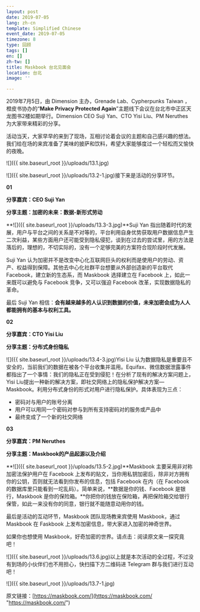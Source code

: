 ```yaml
---
layout: post
date: 2019-07-05
lang: zh-cn
template: Simplified Chinese
event_date: 2019-07-05
timezone: 8
type: 回顾
tags: []
en: []
zh-tw: []
title: Maskbook 台北见面会
location: 台北
image: ''

---
```

2019年7月5日，由 Dimension 主办，Grenade Lab、Cypherpunks Taiwan ，橙皮书协办的“**Make Privacy Protected Again**”主题线下会议在台北市中正区天龙图书2楼如期举行。Dimension CEO Suji Yan、CTO Yisi Liu、PM Neruthes 为大家带来精彩的分享。

活动当天，大家早早的来到了现场，互相讨论着会议的主题和自己感兴趣的想法。我们给在场的来宾准备了美味的披萨和饮料，希望大家能够度过一个轻松而又愉快的夜晚。

![]({{ site.baseurl_root }}/uploads/13.1.jpg)

![]({{ site.baseurl_root }}/uploads/13.2-1.jpg)接下来是活动的分享环节。

**01**

**分享嘉宾：CEO Suji Yan**

**分享主题：加密的未来：数据-新形式劳动**

**![]({{ site.baseurl_root }}/uploads/13.3-3.jpg)**Suji Yan 指出随着时代的发展，用户与平台之间的关系是不对等的，平台利用自身优势获取用户数据信息产生二次利益，某些方面用户还可能受到隐私侵犯，谈到在过去的尝试里，用的方法是落后的，理想的，不切实际的，没有一个足够完美的方案符合现阶段时代发展。

Suji Yan 认为加密并不是改变中心化互联网巨头的权利而是使用户的劳动、资产、权益得到保障。其他去中心化社群平台想要从外部创造新的平台取代 Facebook，建立新的生态系，而 Maskbook 选择建立在 Facebook 上，如此一来既可以避免与 Facebook 竞争，又可以强迫 Facebook 改革，实现数据隐私的革命。

最后 Suji Yan 相信：**会有越来越多的人认识到数据的价值，未来加密会成为人人都能拥有的基本与权利工具。**

**02**

**分享嘉宾：CTO Yisi Liu**

**分享主题：分布式身份隐私**

![]({{ site.baseurl_root }}/uploads/13.4-3.jpg)Yisi Liu 认为数据隐私是重要且不安全的，当前我们的数据在被各个平台收集并滥用。Equifax、微信数据泄露事件都指出了一个事情：我们的隐私正在受到侵犯！在分析了现有的解决方案问题上，Yisi Liu提出一种新的解决方案，即社交网络上的隐私保护解决方案—Maskbook。利用分布式身份的形式对用户进行隐私保护。具体表现为三点：

* 密码对与用户的账号分离
* 用户可以用同一个密码对参与到所有支持密码对的服务或产品中
* 最终变成了一个新的社交网络

**03**

**分享嘉宾：PM Neruthes**

**分享主题：Maskbook的产品起源以及介绍**

**![]({{ site.baseurl_root }}/uploads/13.5-2.jpg)**Maskbook 主要采用非对称加密法保护用户在 Facebook 上发布的贴文，当你用私钥加密后，除非对方拥有你的公钥，否则就无法看到你发布的信息，包括 Facebook 在内（在 Facebook 的数据库里只能看到一坨乱码）。简单来说，**数据是你的钱、Facebook 是银行，Maskbook 是你的保险箱。**你把你的钱放在保险箱，再把保险箱交给银行保管，如此一来没有你的同意，银行就不能随意动用你的钱。

最后是活动的互动环节，Maskbook 团队现场教来宾使用 Maskbook，通过 Maskbook 在 Faskbook 上发布加密信息，带大家进入加密的神奇世界。

如果你也想使用 Maskbook，好奇加密的世界。请点击：阅读原文来一探究竟吧！

![]({{ site.baseurl_root }}/uploads/13.6.jpg)以上就是本次活动的全过程，不过没有到场的小伙伴们也不用担心，快扫描下方二维码进 Telegram 群与我们进行互动吧！

![]({{ site.baseurl_root }}/uploads/13.7-1.jpg)

原文链接：[https://maskbook.com/](https://maskbook.com/ "https://maskbook.com/")